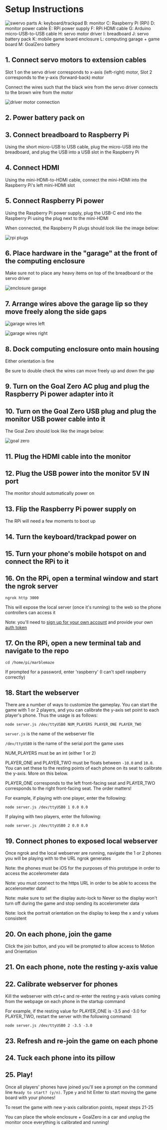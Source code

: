 # Setup Instructions
![swervo parts](https://live.staticflickr.com/65535/51343954456_baf096c760_b.jpg)
A: keyboard/trackpad
B: monitor
C: Raspberry Pi (RPi)
D: monitor power cable
E: RPi power supply
F: RPi HDMI cable
G: Arduino micro-USB-to-USB cable
H: servo motor driver
I: breadboard
J: servo battery pack
K: mobile game board enclosure
L: computing garage + game board
M: GoalZero battery

## 1. Connect servo motors to extension cables

Slot 1 on the servo driver corresponds to x-axis (left-right) motor, Slot 2 corresponds to the y-axis (forward-back) motor

Connect the wires such that the black wire from the servo driver connects to the brown wire from the motor

![driver motor connection](https://live.staticflickr.com/65535/51344560139_6dd17c8d1e_b.jpg)

## 2. Power battery pack on

## 3. Connect breadboard to Raspberry Pi

Using the short micro-USB to USB cable, plug the micro-USB into the breadboard, and plug the USB into a USB slot in the Raspberry Pi

## 4. Connect HDMI

Using the mini-HDMI-to-HDMI cable, connect the mini-HDMI into the Raspberry Pi's left mini-HDMI slot

## 5. Connect Raspberry Pi power

Using the Raspberry Pi power supply, plug the USB-C end into the Raspberry Pi using the plug next to the mini-HDMI

When connected, the Raspberry Pi plugs should look like the image below:

![rpi plugs](https://live.staticflickr.com/65535/51344964435_d4401a0822_b.jpg)

## 6. Place hardware in the "garage" at the front of the computing enclosure

Make sure not to place any heavy items on top of the breadboard or the servo driver

![enclosure garage](https://live.staticflickr.com/65535/51343940576_f550858970_b.jpg)

## 7. Arrange wires above the garage lip so they move freely along the side gaps

![garage wires left](https://live.staticflickr.com/65535/51344170963_33c184274a_b.jpg)

![garage wires right](https://live.staticflickr.com/65535/51344689409_6a70dfc377_b.jpg)

## 8. Dock computing enclosure onto main housing

Either orientation is fine

Be sure to double check the wires can move freely up and down the gap

## 9. Turn on the Goal Zero AC plug and plug the Raspberry Pi power adapter into it

## 10. Turn on the Goal Zero USB plug and plug the monitor USB power cable into it

The Goal Zero should look like the image below:

![goal zero](https://live.staticflickr.com/65535/51343227947_7cd820dea5_b.jpg)

## 11. Plug the HDMI cable into the monitor

## 12. Plug the USB power into the monitor 5V IN port

The monitor should automatically power on

## 13. Flip the Raspberry Pi power supply on

The RPi will need a few moments to boot up

## 14. Turn the keyboard/trackpad power on

## 15. Turn your phone's mobile hotspot on and connect the RPi to it

## 16. On the RPi, open a terminal window and start the ngrok server

`ngrok http 3000`

This will expose the local server (once it's running) to the web so the phone controllers can access it

Note: you'll need to [sign up for your own account](https://dashboard.ngrok.com/signup) and provide your own [auth token](https://ngrok.com/docs#getting-started-authtoken)

## 17. On the RPi, open a new terminal tab and navigate to the repo

`cd /home/pi/marblemaze`

If prompted for a password, enter 'raspberry' (I can't spell raspberry correctly)

## 18. Start the webserver

There are a number of ways to customize the gameplay. You can start the game with 1 or 2 players, and you can calibrate the y-axis set point to each player's phone. Thus the usage is as follows:

`node server.js /dev/ttyUSB0 NUM_PLAYERS PLAYER_ONE PLAYER_TWO`

`server.js` is the name of the webserver file

`/dev/ttyUSB0` is the name of the serial port the game uses

NUM_PLAYERS must be an int (either 1 or 2)

PLAYER_ONE and PLAYER_TWO must be floats between `-10.0` and `10.0`. You can set these to the resting points of each phone on its seat to calibrate the y-axis. More on this below.

PLAYER_ONE corresponds to the left front-facing seat and PLAYER_TWO corresponds to the right front-facing seat. The order matters!

For example, if playing with one player, enter the following: 

`node server.js /dev/ttyUSB0 1 0.0 0.0`

If playing with two players, enter the following:

`node server.js /dev/ttyUSB0 2 0.0 0.0`

## 19. Connect phones to exposed local webserver

Once ngrok and the local webserver are running, navigate the 1 or 2 phones you will be playing with to the URL ngrok generates

Note: the phones must be iOS for the purposes of this prototype in order to access the accelerometer data

Note: you must connect to the https URL in order to be able to access the accelerometer data!

Note: make sure to set the display auto-lock to Never so the display won't turn off during the game and stop sending its accelerometer data

Note: lock the portrait orientation on the display to keep the x and y values consistent

## 20. On each phone, join the game

Click the join button, and you will be prompted to allow access to Motion and Orientation

## 21. On each phone, note the resting y-axis value

## 22. Calibrate webserver for phones

Kill the webserver with ctrl+c and re-enter the resting y-axis values coming from the webpage on each phone in the startup command

For example, if the resting value for PLAYER_ONE is -3.5 and -3.0 for PLAYER_TWO, restart the server with the following command:

`node server.js /dev/ttyUSB0 2 -3.5 -3.0`

## 23. Refresh and re-join the game on each phone

## 24. Tuck each phone into its pillow

## 25. Play!

Once all players' phones have joined you'll see a prompt on the command line `Ready to start? (y/n)`. Type `y` and hit Enter to start moving the game board with your phones!

To reset the game with new y-axis calibration points, repeat steps 21-25

You can place the whole enclosure + GoalZero in a car and unplug the monitor once everything is calibrated and running!
